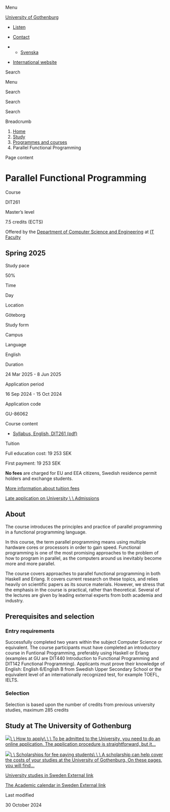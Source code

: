Menu

[University of Gothenburg](/en)

- [Listen](//app-eu.readspeaker.com/cgi-bin/rsent?customerid=9467&lang=en_uk&readclass=region--content&url=https%3A%2F%2Fwww.gu.se%2Fen%2Fstudy-gothenburg%2Fparallel-functional-programming-dit261 "Listen with ReadSpeaker")

- [Contact](/en/contact)

- - [Svenska](/studera/hitta-utbildning/parallell-funktionell-programmering-dit261)
- [International website](/en/study-gothenburg/parallel-functional-programming-dit261)

Search


Menu


Search


Search

Search

Breadcrumb

1. [Home](/en)
2. [Study](/en/study-in-gothenburg)
3. [Programmes and courses](/en/study-in-gothenburg/study-options)
4. Parallel Functional Programming


Page content

# Parallel Functional Programming

Course


DIT261


Master’s level



7.5 credits (ECTS)



Offered by the
[Department of Computer Science and Engineering](https://www.gu.se/en/computer-science-engineering)
at
[IT Faculty](https://www.gu.se/en/it-faculty)

## Spring 2025

Study pace


50%

Time


Day

Location


Göteborg

Study form


Campus

Language


English

Duration


24 Mar 2025
\- 8 Jun 2025

Application period


16 Sep 2024
\- 15 Oct 2024

Application code


GU-86062

Course content


- [Syllabus, English, DIT261 (pdf)](https://kursplaner.gu.se/pdf/kurs/en/DIT261)


Tuition


Full education cost: 19 253 SEK

First payment: 19 253 SEK

**No fees** are charged for EU and EEA citizens, Swedish residence permit holders and exchange students.

[More information about tuition fees](https://www.gu.se/en/study-in-gothenburg/apply/tuition-fees)

[Late application on University \\
\\
Admissions](https://www.universityadmissions.se/intl/addtobasket?id=GU-86062&period=VT+2025)

## About

The course introduces the principles and practice of parallel programming in a functional programming language.

In this course, the term parallel programming means using multiple hardware cores or processors in order to gain speed. Functional programming is one of the most promising approaches to the problem of how to program in parallel, as the computers around us inevitably become more and more parallel.

The course covers approaches to parallel functional programming in both Haskell and Erlang. It covers current research on these topics, and relies heavily on scientific papers as its source materials. However, we stress that the emphasis in the course is practical, rather than theoretical. Several of the lectures are given by leading external experts from both academia and industry.

## Prerequisites and selection

### Entry requirements

Successfully completed two years within the subject Computer Science or equivalent. The course participants must have completed an introductory course in Funtional Programming, preferably using Haskell or Erlang (examples at GU are DIT440 Introduction to Functional Programming and DIT142 Functional Programming). Applicants must prove their knowledge of English: English 6/English B from Swedish Upper Secondary School or the equivalent level of an internationally recognized test, for example TOEFL, IELTS.

### Selection

Selection is based upon the number of credits from previous university studies, maximum 285 credits

## Study at The University of Gothenburg

[![](/sites/default/files/dynamic-image/dynamic_image_2188_218/public/2020-03/cytonn-photography-ZJEKICY5EXY-unsplash.jpg?media_id=2553&width=1904&height=208)\\
\\
How to apply\\
\\
\\
To be admitted to the University, you need to do an online application. The application procedure is straightforward, but it…](/en/study-in-gothenburg/apply)

[![](/sites/default/files/dynamic-image/dynamic_image_2188_218/public/2024-01/GU-7.jpg?media_id=95188&width=1904&height=208)\\
\\
Scholarships for fee paying students\\
\\
\\
A scholarship can help cover the costs of your studies at the University of Gothenburg. On these pages, you will find…](/en/study-in-gothenburg/apply/scholarships-for-fee-paying-students)

[University studies in Sweden External link](https://www.gu.se/en/study-in-gothenburg/before-you-arrive/university-studies-in-sweden "External link")

[The Academic calendar in Sweden External link](https://www.gu.se/en/study-in-gothenburg/when-you-are-here/academic-calendar "External link")

Last modified


30 October 2024